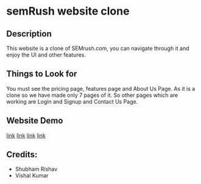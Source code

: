 # semRush website clone

## Description

This website is a clone of SEMrush.com, you can navigate through it and enjoy the UI and other features.

## Things to Look for

You must see the pricing page, features page and About Us Page. As it is a clone so we have made only 7 pages of it. So other pages which are working are Login and Signup and Contact Us Page.

## Website Demo

[link](./images/homepage1.png)
[link](./images/homepage2.png)
[link](./images/features-page.png)
[link](./images/pricingpage.png)

## Credits:

- Shubham Rishav
- Vishal Kumar

